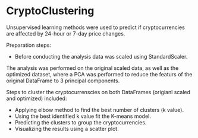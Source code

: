 # CryptoClustering

Unsupervised learning methods were used to predict if cryptocurrencies are affected by 24-hour or 7-day price changes.

Preparation steps:
- Before conducting the analysis data was scaled using StandardScaler.

The analysis was performed on the original scaled data, as well as the optimized dataset, where a PCA was performed to reduce the featurs of the original DataFrame to 3 principal components.

Steps to cluster the cryptocurrenscies on both DataFrames (origianl scaled and optimized) included:
- Applying elbow method to find the best number of clusters (k value).
- Using the best identified k value fit the K-means model.
- Predicting the clusters to group the cryptocurrencies.
- Visualizing the results using a scatter plot. 